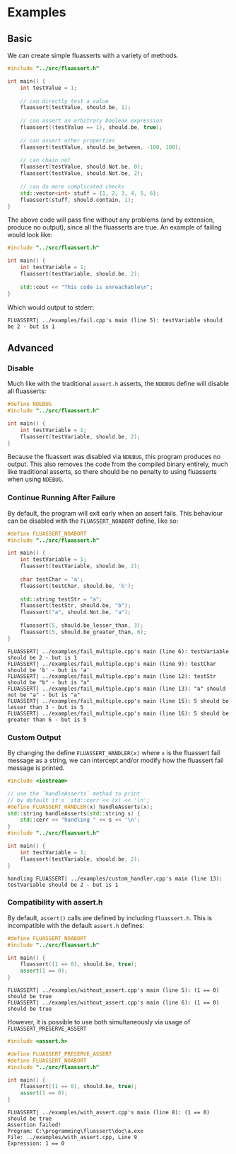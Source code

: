 # Examples

## Basic

We can create simple fluasserts with a variety of methods.

```cpp
#include "../src/fluassert.h"

int main() {
	int testValue = 1;
	
	// can directly test a value
	fluassert(testValue, should.be, 1);
	
	// can assert an arbitrary boolean expression
	fluassert((testValue == 1), should.be, true);
	
	// can assert other properties
	fluassert(testValue, should.be_between, -100, 100);
	
	// can chain not
	fluassert(testValue, should.Not.be, 0);
	fluassert(testValue, should.Not.be, 2);
	
	// can do more complicated checks
	std::vector<int> stuff = {1, 2, 3, 4, 5, 6};
	fluassert(stuff, should.contain, 1);
}
```

The above code will pass fine without any problems (and by extension, produce no output), since all the fluasserts are true. An example of failing would look like:

```cpp
#include "../src/fluassert.h"

int main() {
	int testVariable = 1;
	fluassert(testVariable, should.be, 2);
	
	std::cout << "This code is unreachable\n";
}
```

Which would output to stderr:

```
FLUASSERT| ../examples/fail.cpp's main (line 5): testVariable should be 2 - but is 1
```

## Advanced

### Disable

Much like with the traditional `assert.h` asserts, the `NDEBUG` define will disable all fluasserts:

```cpp
#define NDEBUG
#include "../src/fluassert.h"

int main() {
	int testVariable = 1;
	fluassert(testVariable, should.be, 2);
}
```

Because the fluassert was disabled via `NDEBUG`, this program produces no output. This also removes the code from the compiled binary entirely, much like traditional asserts, so there should be no penalty to using fluasserts when using `NDEBUG`.

### Continue Running After Failure

By default, the program will exit early when an assert fails. This behaviour can be disabled with the `FLUASSERT_NOABORT` define, like so:

```cpp
#define FLUASSERT_NOABORT
#include "../src/fluassert.h"

int main() {
	int testVariable = 1;
	fluassert(testVariable, should.be, 2);
	
	char testChar = 'a';
	fluassert(testChar, should.be, 'b');
	
	std::string testStr = "a";
	fluassert(testStr, should.be, "b");
	fluassert("a", should.Not.be, "a");
	
	fluassert(5, should.be_lesser_than, 3);
	fluassert(5, should.be_greater_than, 6);
}
```

```
FLUASSERT| ../examples/fail_multiple.cpp's main (line 6): testVariable should be 2 - but is 1
FLUASSERT| ../examples/fail_multiple.cpp's main (line 9): testChar should be 'b' - but is 'a'
FLUASSERT| ../examples/fail_multiple.cpp's main (line 12): testStr should be "b" - but is "a"
FLUASSERT| ../examples/fail_multiple.cpp's main (line 13): "a" should not be "a" - but is "a"
FLUASSERT| ../examples/fail_multiple.cpp's main (line 15): 5 should be lesser than 3 - but is 5
FLUASSERT| ../examples/fail_multiple.cpp's main (line 16): 5 should be greater than 6 - but is 5
```

### Custom Output

By changing the define `FLUASSERT_HANDLER(x)` where `x` is the fluassert fail message as a string, we can intercept and/or modify how the fluassert fail message is printed.

```cpp
#include <iostream>

// use the `handleAsserts` method to print
// by default it's `std::cerr << (x) << '\n';
#define FLUASSERT_HANDLER(x) handleAsserts(x);
std::string handleAsserts(std::string s) {
	std::cerr << "handling " << s << '\n';
}
#include "../src/fluassert.h"

int main() {
	int testVariable = 1;
	fluassert(testVariable, should.be, 2);
}
```

```
handling FLUASSERT| ../examples/custom_handler.cpp's main (line 13): testVariable should be 2 - but is 1
```

### Compatibility with assert.h

By default, `assert()` calls are defined by including `fluassert.h`. This is incompatible with the default `assert.h` defines:

```cpp
#define FLUASSERT_NOABORT
#include "../src/fluassert.h"

int main() {
	fluassert((1 == 0), should.be, true);
	assert(1 == 0);
}
```

```
FLUASSERT| ../examples/without_assert.cpp's main (line 5): (1 == 0) should be true
FLUASSERT| ../examples/without_assert.cpp's main (line 6): (1 == 0) should be true
```

However, it is possible to use both simultaneously via usage of `FLUASSERT_PRESERVE_ASSERT`

```cpp
#include <assert.h>

#define FLUASSERT_PRESERVE_ASSERT
#define FLUASSERT_NOABORT
#include "../src/fluassert.h"

int main() {
	fluassert((1 == 0), should.be, true);
	assert(1 == 0);
}
```

```
FLUASSERT| ../examples/with_assert.cpp's main (line 8): (1 == 0) should be true
Assertion failed!
Program: C:\programming\fluassert\doc\a.exe
File: ../examples/with_assert.cpp, Line 9
Expression: 1 == 0
```

